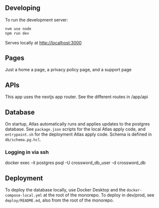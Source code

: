 ## Developing

To run the development server:

```bash
nvm use node
npm run dev
```

Serves locally at [http://localhost:3000](http://localhost:3000)

## Pages

Just a home a page, a privacy policy page, and a support page

## APIs

This app uses the nextjs app router. See the different routes in /app/api

## Database

On startup, Atlas automatically runs and applies updates to the postgres database.
See `package.json` scripts for the local Atlas apply code, and `entrypoint.sh` for the deployment Atlas apply code.
Schema is defined in `db/schema.pg.hcl`.

### Logging in via ssh

docker exec -it postgres psql -U crossword_db_user -d crossword_db

## Deployment

To deploy the database locally, use Docker Desktop and the `docker-compose-local.yml` at the root of the monorepo.
To deploy in dev/prod, see `deploy/README.md`, also from the root of the monorepo.

